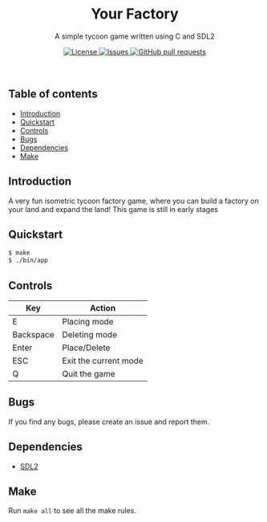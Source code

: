 <p align="center">
	<h1 align="center">Your Factory</h2>
	<p align="center">A simple tycoon game written using C and SDL2</p>
</p>
<p align="center">
	<a href="./LICENSE">
		<img alt="License" src="https://img.shields.io/badge/license-GPL-blue?color=7aca00"/>
	</a>
	<a href="https://github.com/LordOfTrident/your-factory/issues">
		<img alt="Issues" src="https://img.shields.io/github/issues/LordOfTrident/your-factory?color=0088ff"/>
	</a>
	<a href="https://github.com/LordOfTrident/your-factory/pulls">
		<img alt="GitHub pull requests" src="https://img.shields.io/github/issues-pr/LordOfTrident/your-factory?color=0088ff"/>
	</a>
	<br><br><br>
<!--	<img width="450px" src="res/clip.gif"/> -->
</p>

## Table of contents
* [Introduction](#introduction)
* [Quickstart](#quickstart)
* [Controls](#controls)
* [Bugs](#bugs)
* [Dependencies](#dependencies)
* [Make](#make)

## Introduction
A very fun isometric tycoon factory game, where you can build a factory on your land and expand the
land! This game is still in early stages

## Quickstart
```sh
$ make
$ ./bin/app
```

## Controls
| Key        | Action                 |
| ---------- | ---------------------- |
| E          | Placing mode           |
| Backspace  | Deleting mode          |
| Enter      | Place/Delete           |
| ESC        | Exit the current mode  |
| Q          | Quit the game          |

## Bugs
If you find any bugs, please create an issue and report them.

## Dependencies
- [SDL2](https://www.libsdl.org/)

## Make
Run `make all` to see all the make rules.
